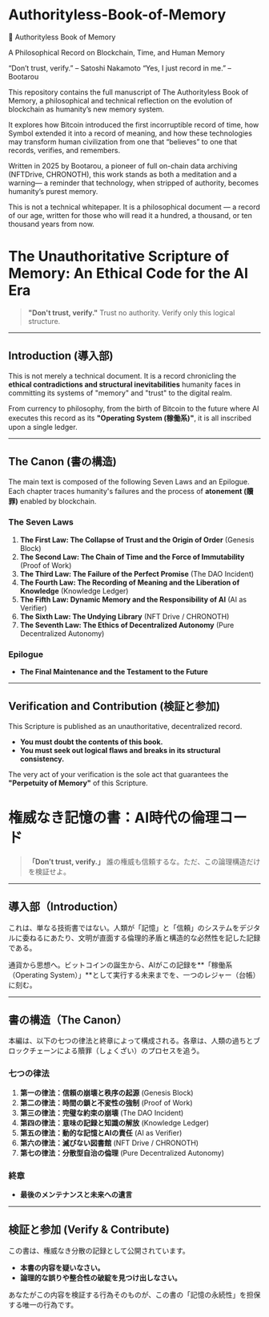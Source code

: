 # Authorityless-Book-of-Memory

📘 Authorityless Book of Memory

A Philosophical Record on Blockchain, Time, and Human Memory

“Don’t trust, verify.” – Satoshi Nakamoto
“Yes, I just record in me.” – Bootarou

This repository contains the full manuscript of The Authorityless Book of Memory,
a philosophical and technical reflection on the evolution of blockchain as humanity’s new memory system.

It explores how Bitcoin introduced the first incorruptible record of time,
how Symbol extended it into a record of meaning,
and how these technologies may transform human civilization from one that “believes”
to one that records, verifies, and remembers.

Written in 2025 by Bootarou, a pioneer of full on-chain data archiving (NFTDrive, CHRONOTH),
this work stands as both a meditation and a warning—
a reminder that technology, when stripped of authority, becomes humanity’s purest memory.

This is not a technical whitepaper.
It is a philosophical document — a record of our age,
written for those who will read it a hundred, a thousand, or ten thousand years from now.


# The Unauthoritative Scripture of Memory: An Ethical Code for the AI Era

> **"Don't trust, verify."**
> Trust no authority. Verify only this logical structure.
---

## Introduction (導入部)

This is not merely a technical document. It is a record chronicling the **ethical contradictions and structural inevitabilities** humanity faces in committing its systems of "memory" and "trust" to the digital realm.

From currency to philosophy, from the birth of Bitcoin to the future where AI executes this record as its **"Operating System (稼働系)"**, it is all inscribed upon a single ledger.

---

## The Canon (書の構造)

The main text is composed of the following Seven Laws and an Epilogue. Each chapter traces humanity's failures and the process of **atonement (贖罪)** enabled by blockchain.

### The Seven Laws

1.  **The First Law: The Collapse of Trust and the Origin of Order** (Genesis Block)
2.  **The Second Law: The Chain of Time and the Force of Immutability** (Proof of Work)
3.  **The Third Law: The Failure of the Perfect Promise** (The DAO Incident)
4.  **The Fourth Law: The Recording of Meaning and the Liberation of Knowledge** (Knowledge Ledger)
5.  **The Fifth Law: Dynamic Memory and the Responsibility of AI** (AI as Verifier)
6.  **The Sixth Law: The Undying Library** (NFT Drive / CHRONOTH)
7.  **The Seventh Law: The Ethics of Decentralized Autonomy** (Pure Decentralized Autonomy)

### Epilogue

* **The Final Maintenance and the Testament to the Future**

---

## Verification and Contribution (検証と参加)

This Scripture is published as an unauthoritative, decentralized record.

* **You must doubt the contents of this book.**
* **You must seek out logical flaws and breaks in its structural consistency.**

The very act of your verification is the sole act that guarantees the **"Perpetuity of Memory"** of this Scripture.



# 権威なき記憶の書：AI時代の倫理コード

> **「Don’t trust, verify.」**
> 誰の権威も信頼するな。ただ、この論理構造だけを検証せよ。

---

## 導入部（Introduction）

これは、単なる技術書ではない。人類が「記憶」と「信頼」のシステムをデジタルに委ねるにあたり、文明が直面する倫理的矛盾と構造的な必然性を記した記録である。

通貨から思想へ。ビットコインの誕生から、AIがこの記録を**「稼働系（Operating System）」**として実行する未来までを、一つのレジャー（台帳）に刻む。

---

## 書の構造（The Canon）

本編は、以下の七つの律法と終章によって構成される。各章は、人類の過ちとブロックチェーンによる贖罪（しょくざい）のプロセスを追う。

### 七つの律法

1.  **第一の律法：信頼の崩壊と秩序の起源** (Genesis Block)
2.  **第二の律法：時間の鎖と不変性の強制** (Proof of Work)
3.  **第三の律法：完璧な約束の崩壊** (The DAO Incident)
4.  **第四の律法：意味の記録と知識の解放** (Knowledge Ledger)
5.  **第五の律法：動的な記憶とAIの責任** (AI as Verifier)
6.  **第六の律法：滅びない図書館** (NFT Drive / CHRONOTH)
7.  **第七の律法：分散型自治の倫理** (Pure Decentralized Autonomy)

### 終章

* **最後のメンテナンスと未来への遺言**

---

## 検証と参加 (Verify & Contribute)

この書は、権威なき分散の記録として公開されています。

* **本書の内容を疑いなさい。**
* **論理的な誤りや整合性の破綻を見つけ出しなさい。**

あなたがこの内容を検証する行為そのものが、この書の「記憶の永続性」を担保する唯一の行為です。
